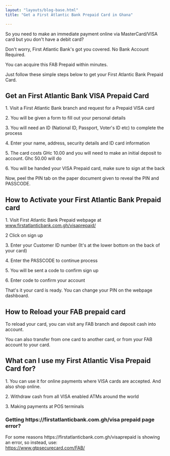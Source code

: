 ```yaml
---
layout: "layouts/blog-base.html"
title: "Get a First Atlantic Bank Prepaid Card in Ghana"

---
```

<p>So you need to make an immediate payment online via
      MasterCard/VISA card but you don't have a debit card?</p>
      <p>Don't worry, First Atlantic Bank's got you covered. No Bank Account Required.</p>
      <p>You can acquire this FAB Prepaid within minutes.</p>
      <p>Just follow these simple steps below to get your First Atlantic Bank Prepaid Card.<p>

<h2>Get an First Atlantic Bank VISA Prepaid Card</h2>
      <p>1. Visit a First Atlantic Bank branch and request for a Prepaid VISA card</p>
      <p>2. You will be given a form to fill out your personal details</p>
      <p>3. You will need an ID (National ID, Passport, Voter's ID etc) to complete the process</p>
      <p>4. Enter your name, address, security details and ID card information</p>
      <p>5. The card costs GHc 10.00 and you will need to make an initial deposit to account. Ghc 50.00 will do</p>
      <p>6. You will be handed your VISA Prepaid card, make sure to sign at the back</p> 
      <p>Now, peel the PIN tab on the paper document given to reveal the PIN and PASSCODE.</p>
      
<h2>How to Activate your First Atlantic Bank Prepaid card</h2>
      <p>1. Visit First Atlantic Bank Prepaid webpage at <a href="https://www.gtpsecurecard.com/FAB/" rel="noopener noreferrer">www.firstatlanticbank.com.gh/visaprepaid/</a> </p>
      <p>2 Click on sign up </p>
      <p>3. Enter your Customer ID number (It's at the lower bottom on the back of your card)</p>
      <p>4. Enter the PASSCODE to continue process</p>
      <p>5. You will be sent a code to confirm sign up</p>
      <p>6. Enter code to confirm your account</p>
      <p>That's it your card is ready. You can change your PIN on the webpage dashboard.</p>

<h2>How to Reload your FAB prepaid card</h2>
      <p>To reload your card, you can visit any FAB branch and deposit cash into account.</p>
      <p>You can also transfer from one card to another card, or from your FAB account to your card.</p>

<h2>What can I use my First Atlantic Visa Prepaid Card for?</h2>
      <p>1. You can use it for online payments where VISA cards are accepted. And also shop online.</p>
      <p>2. Withdraw cash from all VISA enabled ATMs around the world</p>
      <p>3. Making payments at POS terminals</p>   

 <h3>Getting https://firstatlanticbank.com.gh/visa prepaid page error?</h3> 
      <p>For some reasons https://firstatlanticbank.com.gh/visaprepaid is showing an error, so 
      instead, use:<br> <a href="https://www.gtpsecurecard.com/FAB/" rel="noopener noreferrer">https://www.gtpsecurecard.com/FAB/</a></p> 